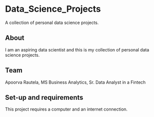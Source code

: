 # Data_Science_Projects
A collection of personal data science projects.
## About
I am an aspiring data scientist and this is my collection of personal data science projects.
## Team
Apoorva Rautela, MS Business Analytics, Sr. Data Analyst in a Fintech
## Set-up and requirements
This project requires a computer and an internet connection.
